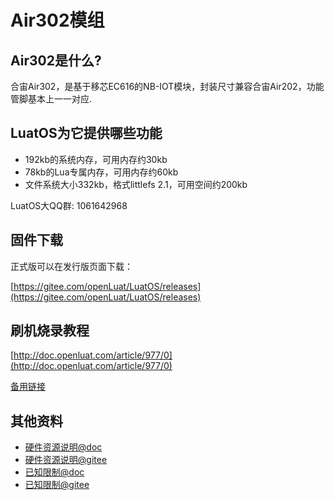 # Air302模组

## Air302是什么?

合宙Air302，是基于移芯EC616的NB-IOT模块，封装尺寸兼容合宙Air202，功能管脚基本上一一对应.

## LuatOS为它提供哪些功能

* 192kb的系统内存，可用内存约30kb
* 78kb的Lua专属内存，可用内存约60kb
* 文件系统大小332kb，格式littlefs 2.1，可用空间约200kb

LuatOS大QQ群: 1061642968


## 固件下载

正式版可以在发行版页面下载：

[https://gitee.com/openLuat/LuatOS/releases](https://gitee.com/openLuat/LuatOS/releases)

## 刷机烧录教程

[http://doc.openluat.com/article/977/0](http://doc.openluat.com/article/977/0)

[备用链接](https://gitee.com/openLuat/LuatOS/blob/master/bsp/air302/userdoc/burn_guide.md)

## 其他资料

* [硬件资源说明@doc](http://doc.openluat.com/article/978/0)
* [硬件资源说明@gitee](https://gitee.com/openLuat/LuatOS/blob/master/bsp/air302/userdoc/hw_resources.md)
* [已知限制@doc](http://doc.openluat.com/article/979/0)
* [已知限制@gitee](https://gitee.com/openLuat/LuatOS/blob/master/bsp/air302/userdoc/limits.md)
